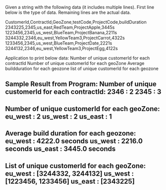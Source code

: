 Given a string with the following data (it includes multiple lines).
First line below is the type of data. Remaining lines are the actual data.

CustomerId,ContractId,GeoZone,testCode,ProjectCode,buildDuration
2343225,2345,us_east,RedTeam,ProjectApple,3445s
1223456,2345,us_west,BlueTeam,ProjectBanana,2211s
3244332,2346,eu_west,YellowTeam3,ProjectCarrot,4322s
1233456,2345,us_west,BlueTeam,ProjectDate,2221s
3244132,2346,eu_west,YellowTeam3,ProjectEgg,4122s


Application to print below data:
Number of unique customerId for each contractId
Number of unique customerId for each geoZone
Average buildduration for each geozone
list of unique customerId for each geozone

**Sample Result from Program:**
Number of unique customerId for each contractId: 
2346 : 2
2345 : 3
--------------------------------------------------
Number of unique customerId for each geoZone: 
eu_west : 2
us_west : 2
us_east : 1
--------------------------------------------------
Average build duration for each geozone: 
eu_west : 4222.0 seconds 
us_west : 2216.0 seconds 
us_east : 3445.0 seconds 
--------------------------------------------------
List of unique customerId for each geoZone: 
eu_west : [3244332, 3244132]
us_west : [1223456, 1233456]
us_east : [2343225]
--------------------------------------------------
